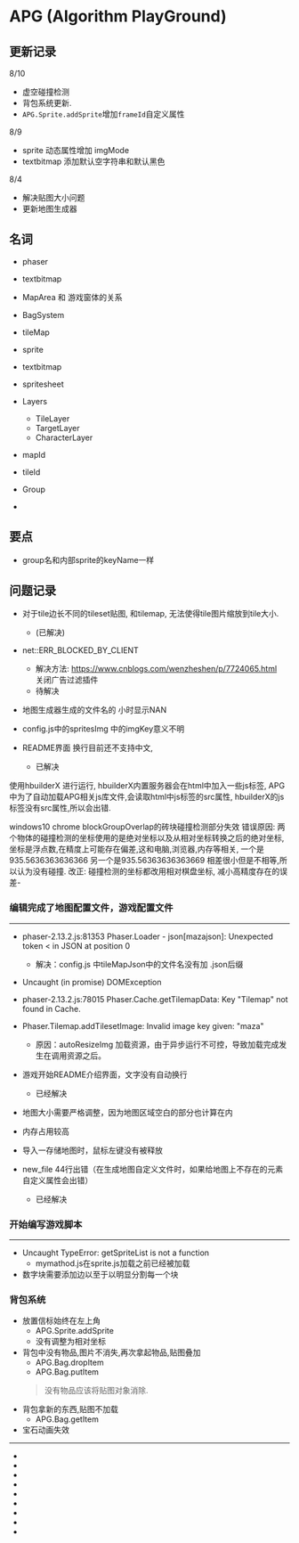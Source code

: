 # APG (Algorithm PlayGround)

## 更新记录
8/10
+ 虚空碰撞检测
+ 背包系统更新.
+ `APG.Sprite.addSprite`增加`frameId`自定义属性

8/9
+ sprite 动态属性增加 imgMode
+ textbitmap 添加默认空字符串和默认黑色

8/4
+ 解决贴图大小问题
+ 更新地图生成器


## 名词
+ phaser
+ textbitmap
+ MapArea 和 游戏窗体的关系
+ BagSystem
+ tileMap
+ sprite
+ textbitmap
+ spritesheet
+ Layers
    + TileLayer 
    + TargetLayer
    + CharacterLayer
+ mapId
+ tileId

+ Group
+ 

## 要点
+ group名和内部sprite的keyName一样



## 问题记录
+ 对于tile边长不同的tileset贴图, 和tilemap, 无法使得tile图片缩放到tile大小.
    + (已解决)

+ net::ERR_BLOCKED_BY_CLIENT
    + 解决方法: https://www.cnblogs.com/wenzheshen/p/7724065.html<br>
        关闭广告过滤插件    
    + 待解决
+ 地图生成器生成的文件名的 小时显示NAN

+ config.js中的spritesImg 中的imgKey意义不明
+ README界面 换行目前还不支持中文,
    + 已解决

使用hbuilderX 进行运行, hbuilderX内置服务器会在html中加入一些js标签,
APG中为了自动加载APG相关js库文件,会读取html中js标签的src属性, hbuilderX的js标签没有src属性,所以会出错.


windows10 chrome   blockGroupOverlap的砖块碰撞检测部分失效
错误原因: 两个物体的碰撞检测的坐标使用的是绝对坐标以及从相对坐标转换之后的绝对坐标,坐标是浮点数,在精度上可能存在偏差,这和电脑,浏览器,内存等相关, 一个是935.5636363636366 另一个是935.56363636363669 相差很小但是不相等,所以认为没有碰撞.
改正: 碰撞检测的坐标都改用相对棋盘坐标, 减小高精度存在的误差-



### 编辑完成了地图配置文件，游戏配置文件
----
+ phaser-2.13.2.js:81353 Phaser.Loader - json[mazajson]: Unexpected token < in JSON at position 0
	+ 解决：config.js 中tileMapJson中的文件名没有加	.json后缀

+ Uncaught (in promise) DOMException
+ phaser-2.13.2.js:78015 Phaser.Cache.getTilemapData: Key "Tilemap" not found in Cache.
+ Phaser.Tilemap.addTilesetImage: Invalid image key given: "maza"
	+ 原因：autoResizeImg 加载资源，由于异步运行不可控，导致加载完成发生在调用资源之后。

+ 游戏开始README介绍界面，文字没有自动换行
	+ 已经解决
+ 地图大小需要严格调整，因为地图区域空白的部分也计算在内
+ 内存占用较高
+ 导入一存储地图时，鼠标左键没有被释放
+ new_file 44行出错（在生成地图自定义文件时，如果给地图上不存在的元素自定义属性会出错）
	+ 已经解决	

### 开始编写游戏脚本
---
+ Uncaught TypeError: getSpriteList is not a function
	+ mymathod.js在sprite.js加载之前已经被加载
+ 数字块需要添加边以至于以明显分割每一个块

### 背包系统
+ 放置信标始终在左上角
    + APG.Sprite.addSprite 
    + 没有调整为相对坐标
+ 背包中没有物品,图片不消失,再次拿起物品,贴图叠加
    + APG.Bag.dropItem
    + APG.Bag.putItem
    > 没有物品应该将贴图对象消除.
+ 背包拿新的东西,贴图不加载
    + APG.Bag.getItem
+ 宝石动画失效

-----
-
-
-
-
-
-
-
-
-

